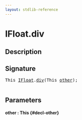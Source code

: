 ```yaml
---
layout: stdlib-reference
---
```


# IFloat\.div

## Description





## Signature 

<pre>
<span class="code_keyword">This</span> <a href="/stdlib-reference/interfaces/ifloat-01/index" class="code_type">IFloat</a>.<a href="/stdlib-reference/interfaces/ifloat-01/div">div</a>(<span class="code_keyword">This</span> <a href="/stdlib-reference/interfaces/ifloat-01/div#decl-other" class="code_param">other</a>);

</pre>

## Parameters

#### other  : This {#decl-other}

